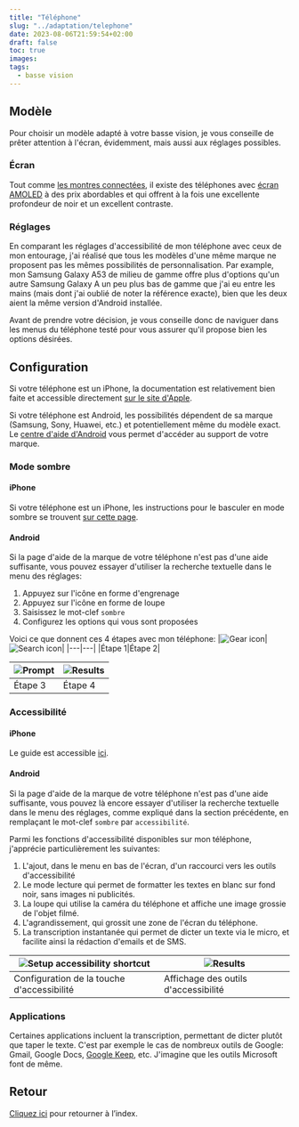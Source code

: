 ```yaml
---
title: "Téléphone"
slug: "../adaptation/telephone"
date: 2023-08-06T21:59:54+02:00
draft: false
toc: true
images:
tags:
  - basse vision
---
```


## Modèle
Pour choisir un modèle adapté à votre basse vision, je vous conseille de prêter attention à l'écran, évidemment, mais aussi aux réglages possibles.
### Écran
Tout comme [les montres connectées](../montre), il existe des téléphones avec [écran AMOLED](https://fr.wikipedia.org/wiki/Diode_%C3%A9lectroluminescente_organique#Avantages) à des prix abordables et qui offrent à la fois une excellente profondeur de noir et un excellent contraste.
### Réglages
En comparant les réglages d'accessibilité de mon téléphone avec ceux de mon entourage, j'ai réalisé que tous les modèles d'une même marque ne proposent pas les mêmes possibilités de personnalisation. Par example, mon Samsung Galaxy A53 de milieu de gamme offre plus d'options qu'un autre Samsung Galaxy A un peu plus bas de gamme que j'ai eu entre les mains (mais dont j'ai oublié de noter la référence exacte), bien que les deux aient la même version d'Android installée.

Avant de prendre votre décision, je vous conseille donc de naviguer dans les menus du téléphone testé pour vous assurer qu'il propose bien les options désirées.

## Configuration
Si votre téléphone est un iPhone, la documentation est relativement bien faite et accessible directement [sur le site d'Apple](https://support.apple.com/fr-ch/guide/iphone/welcome/ios).

Si votre téléphone est Android, les possibilités dépendent de sa marque (Samsung, Sony, Huawei, etc.) et potentiellement même du modèle exact. Le [centre d'aide d'Android](https://support.google.com/android/?hl=fr) vous permet d'accéder au support de votre marque. 

### Mode sombre
#### iPhone
Si votre téléphone est un iPhone, les instructions pour le basculer en mode sombre se trouvent [sur cette page](https://support.apple.com/fr-ch/HT210332).
#### Android
Si la page d'aide de la marque de votre téléphone n'est pas d'une aide suffisante, vous pouvez essayer d'utiliser la recherche textuelle dans le menu des réglages:
1. Appuyez sur l'icône en forme d'engrenage
1. Appuyez sur l'icône en forme de loupe
1. Saisissez le mot-clef `sombre`
1. Configurez les options qui vous sont proposées

Voici ce que donnent ces 4 étapes avec mon téléphone:
|![Gear icon](/vision/phone-fr-settings-icon.png)|![Search icon](/vision/phone-fr-search-icon.png)|
|---|---|
|Étape 1|Étape 2|

|![Prompt](/vision/phone-fr-search-prompt.png)|![Results](/vision/phone-fr-search-results.png)|
|---|---|
|Étape 3|Étape 4|


### Accessibilité
#### iPhone
Le guide est accessible [ici](https://support.apple.com/fr-ch/guide/iphone/iph3e2e4367/ios).

#### Android
Si la page d'aide de la marque de votre téléphone n'est pas d'une aide suffisante, vous pouvez là encore essayer d'utiliser la recherche textuelle dans le menu des réglages, comme expliqué dans la section précédente, en remplaçant le mot-clef `sombre` par `accessibilité`.

Parmi les fonctions d'accessibilité disponibles sur mon téléphone, j'apprécie particulièrement les suivantes:
1. L'ajout, dans le menu en bas de l'écran, d'un raccourci vers les outils d'accessibilité
1. Le mode lecture qui permet de formatter les textes en blanc sur fond noir, sans images ni publicités.
1. La loupe qui utilise la caméra du téléphone et affiche une image grossie de l'objet filmé.
1. L'agrandissement, qui grossit une zone de l'écran du téléphone.
1. La transcription instantanée qui permet de dicter un texte via le micro, et facilite ainsi la rédaction d'emails et de SMS.

|![Setup accessibility shortcut](/vision/phone-fr-accessibility-shortcut.png)|![Results](/vision/phone-fr-accessibility-apps.png)|
|---|---|
|Configuration de la touche d'accessibilité|Affichage des outils d'accessibilité|

### Applications
Certaines applications incluent la transcription, permettant de dicter plutôt que taper le texte. C'est par exemple le cas de nombreux outils de Google: Gmail, Google Docs, [Google Keep](https://keep.google.com/), etc. J'imagine que les outils Microsoft font de même.

## Retour
[Cliquez ici](..) pour retourner à l’index.
